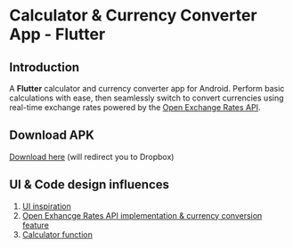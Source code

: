 # Calculator & Currency Converter App - Flutter
## Introduction
A **Flutter** calculator and currency converter app for Android. Perform basic calculations with ease, then seamlessly switch to convert currencies using real-time exchange rates powered by the [Open Exchange Rates API](https://openexchangerates.org/).
## Download APK
[Download here](https://www.dropbox.com/scl/fi/zfym1w1gg1we9uv0ohyrf/app-release_1.3.apk?rlkey=rzeiqimczgefvl8hlpd8l9hi2&dl=0) (will redirect you to Dropbox)
## UI & Code design influences
1. [UI inspiration](https://www.figma.com/community/file/1207732029094166615/calculator-mobile-app-ui-deisgn)
2. [Open Exhancge Rates API implementation & currency conversion feature](https://github.com/saadshd/Flutter-Currency-Converter)
3. [Calculator function](https://github.com/saadshd/calculator)



